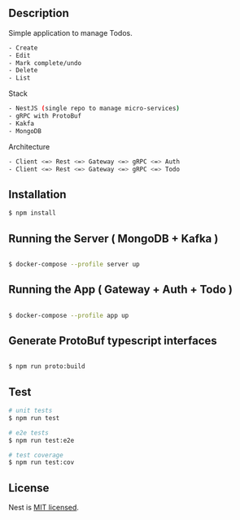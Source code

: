 
## Description

Simple application to manage Todos.
```bash
- Create
- Edit
- Mark complete/undo
- Delete
- List
```

Stack
```bash
- NestJS (single repo to manage micro-services)
- gRPC with ProtoBuf
- Kakfa
- MongoDB
```

Architecture
```bash
- Client <=> Rest <=> Gateway <=> gRPC <=> Auth
- Client <=> Rest <=> Gateway <=> gRPC <=> Todo
```
## Installation

```bash
$ npm install
```

## Running the Server ( MongoDB + Kafka )

```bash

$ docker-compose --profile server up

```

## Running the App ( Gateway + Auth + Todo )

```bash

$ docker-compose --profile app up

```

## Generate ProtoBuf typescript interfaces

```bash

$ npm run proto:build

```

## Test

```bash
# unit tests
$ npm run test

# e2e tests
$ npm run test:e2e

# test coverage
$ npm run test:cov
```

## License

Nest is [MIT licensed](LICENSE).
